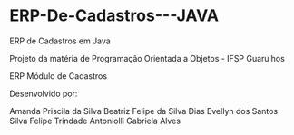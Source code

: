 # ERP-De-Cadastros---JAVA
ERP de Cadastros em Java

Projeto da matéria de Programação  Orientada a Objetos - IFSP Guarulhos

ERP Módulo de Cadastros 

Desenvolvido por:

Amanda Priscila da Silva
Beatriz  Felipe da Silva Dias
Evellyn dos Santos Silva
Felipe Trindade Antoniolli
Gabriela Alves
